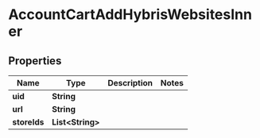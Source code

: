 

# AccountCartAddHybrisWebsitesInner

## Properties

Name | Type | Description | Notes
------------ | ------------- | ------------- | -------------
**uid** | **String** |  | 
**url** | **String** |  | 
**storeIds** | **List&lt;String&gt;** |  | 




